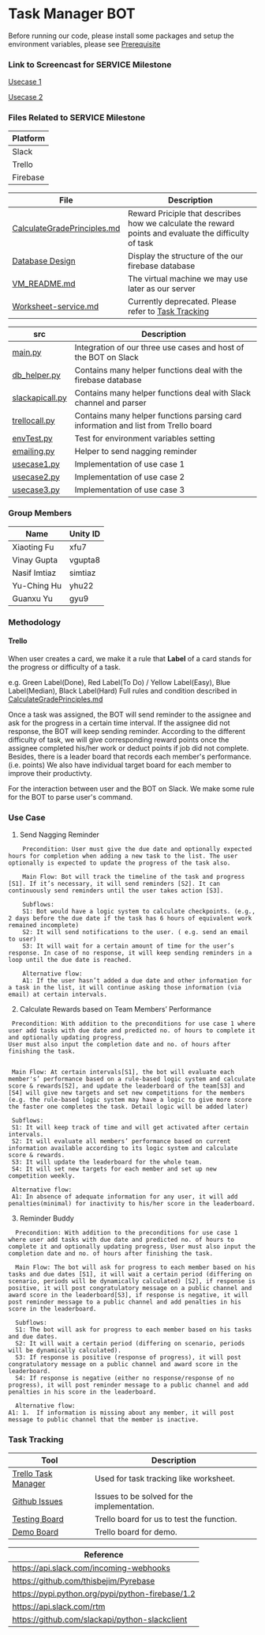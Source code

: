 # Task Manager BOT #

Before running our code, please install some packages and setup the
environment variables, please see [Prerequisite](https://github.ncsu.edu/yhu22/CSC510_F17_Project/blob/service/src/README.md)

### Link to Screencast for SERVICE Milestone
[Usecase 1](https://drive.google.com/a/ncsu.edu/file/d/1cE1X2B7SnvV0PbFdlXffycbGe6KrWbS_/view?usp=sharing)

[Usecase 2](https://drive.google.com/a/ncsu.edu/file/d/1rlhtAxn4yDcmkp9bwoapTX_O1Jn10XXu/view?usp=sharing)

### Files Related to SERVICE Milestone

Platform |
--- |
Slack |
Trello |
Firebase | 

File | Description
---  | ---
[CalculateGradePrinciples.md](https://github.ncsu.edu/yhu22/CSC510_F17_Project/blob/master/CalculateGradePrinciples.md) | Reward Priciple that describes how we calculate the reward points and evaluate the difficulty of task
[Database Design](https://github.ncsu.edu/yhu22/CSC510_F17_Project/blob/service_submit/DatabaseDesign.md)| Display the structure of the our firebase database
[VM_README.md](https://github.ncsu.edu/yhu22/CSC510_F17_Project/blob/service_submit/VM_README.md) | The virtual machine we may use later as our server
[Worksheet-service.md](https://github.ncsu.edu/yhu22/CSC510_F17_Project/blob/service_submit/Worksheet-service.md)| Currently deprecated. Please refer to [Task Tracking](https://github.ncsu.edu/yhu22/CSC510_F17_Project/tree/service_submit#task-tracking)

src | Description
---  | ---
[main.py](https://github.ncsu.edu/yhu22/CSC510_F17_Project/blob/service_submit/src/main.py) | Integration of our three use cases and host of the BOT on Slack
[db_helper.py](https://github.ncsu.edu/yhu22/CSC510_F17_Project/blob/service/src/db_helper.py) | Contains many helper functions deal with the firebase database
[slackapicall.py](https://github.ncsu.edu/yhu22/CSC510_F17_Project/blob/service_submit/src/slackapicall.py) | Contains many helper functions deal with Slack channel and parser
[trellocall.py](https://github.ncsu.edu/yhu22/CSC510_F17_Project/blob/service_submit/src/trellocall.py) | Contains many helper functions parsing card information and list from Trello board
[envTest.py](https://github.ncsu.edu/yhu22/CSC510_F17_Project/blob/service_submit/src/envTest.py) | Test for environment variables setting
[emailing.py](https://github.ncsu.edu/yhu22/CSC510_F17_Project/blob/service_submit/src/emailing.py) | Helper to send nagging reminder
[usecase1.py](https://github.ncsu.edu/yhu22/CSC510_F17_Project/blob/service_submit/src/usecase1.py) | Implementation of use case 1
[usecase2.py](https://github.ncsu.edu/yhu22/CSC510_F17_Project/blob/service_submit/src/usecase2.py) | Implementation of use case 2
[usecase3.py](https://github.ncsu.edu/yhu22/CSC510_F17_Project/blob/service_submit/src/usecase3.py) | Implementation of use case 3
 
### Group Members

Name | Unity ID
--- | ---
Xiaoting Fu | xfu7
Vinay Gupta | vgupta8
Nasif Imtiaz | simtiaz
Yu-Ching Hu | yhu22
Guanxu Yu | gyu9

### Methodology

#### Trello

When user creates a card, we make it a rule that **Label** of a card stands for the progress or difficulty of a task.

e.g. Green Label(Done), Red Label(To Do) / Yellow Label(Easy), Blue Label(Median), Black Label(Hard)
Full rules and condition described in [CalculateGradePrinciples.md](https://github.ncsu.edu/yhu22/CSC510_F17_Project/blob/master/CalculateGradePrinciples.md)

Once a task was assigned, the BOT will send reminder to the assignee and ask for the progress in a certain time interval. If the assignee did not response, the BOT will keep sending reminder.
According to the different difficulty of task, we will give corresponding reward points once the assignee completed his/her work or deduct points if job did not complete. Besides, there is a leader board that records each member's performance. (i.e. points) We also have individual target board for each member to improve their productivty.

For the interaction between user and the BOT on Slack. We make some rule for the BOT to parse user's command.


### Use Case
1. Send Nagging Reminder 
```  
    Precondition: User must give the due date and optionally expected hours for completion when adding a new task to the list. The user optionally is expected to update the progress of the task also.
 
    Main Flow: Bot will track the timeline of the task and progress [S1]. If it’s necessary, it will send reminders [S2]. It can continuously send reminders until the user takes action [S3].

    Subflows:
    S1: Bot would have a logic system to calculate checkpoints. (e.g., 2 days before the due date if the task has 6 hours of equivalent work remained incomplete)
    S2: It will send notifications to the user. ( e.g. send an email to user)
    S3: It will wait for a certain amount of time for the user’s response. In case of no response, it will keep sending reminders in a loop until the due date is reached.
    
    Alternative flow:
    A1: If the user hasn’t added a due date and other information for a task in the list, it will continue asking those information (via email) at certain intervals.
```  
  2. Calculate Rewards based on Team Members’ Performance
  
 ``` 
  Precondition: With addition to the preconditions for use case 1 where user add tasks with due date and predicted no. of hours to complete it and optionally updating progress,
User must also input the completion date and no. of hours after finishing the task.

  
  Main Flow: At certain intervals[S1], the bot will evaluate each member's’ performance based on a rule-based logic system and calculate score & rewards[S2], and update the leaderboard of the team[S3] and [S4] will give new targets and set new competitions for the members
(e.g. the rule-based logic system may have a logic to give more score the faster one completes the task. Detail logic will be added later)
  
  Subflows:
  S1: It will keep track of time and will get activated after certain intervals.
  S2: It will evaluate all members’ performance based on current information available according to its logic system and calculate score & rewards.
  S3: It will update the leaderboard for the whole team.
  S4: It will set new targets for each member and set up new competition weekly.
  
  Alternative flow:
  A1: In absence of adequate information for any user, it will add penalties(minimal) for inactivity to his/her score in the leaderboard.
```
  
  3. Reminder Buddy
```
  Precondition: With addition to the preconditions for use case 1 where user add tasks with due date and predicted no. of hours to complete it and optionally updating progress, User must also input the completion date and no. of hours after finishing the task.
  
  Main Flow: The bot will ask for progress to each member based on his tasks and due dates [S1], it will wait a certain period (differing on scenario, periods will be dynamically calculated) [S2], if response is positive, it will post congratulatory message on a public channel and award score in the leaderboard[S3], if response is negative, it will post reminder message to a public channel and add penalties in his score in the leaderboard.
  
  Subflows:
  S1: The bot will ask for progress to each member based on his tasks and due dates.
  S2: It will wait a certain period (differing on scenario, periods will be dynamically calculated).
  S3: If response is positive (response of progress), it will post congratulatory message on a public channel and award score in the leaderboard.
  S4: If response is negative (either no response/response of no progress), it will post reminder message to a public channel and add penalties in his score in the leaderboard.

  Alternative flow:
A1: 1.	If information is missing about any member, it will post message to public channel that the member is inactive.
```

### Task Tracking
Tool | Description
---  | ---
[Trello Task Manager](https://trello.com/b/MXYu6ZEy/task-manager-bot) | Used for task tracking like worksheet.
[Github Issues](https://github.ncsu.edu/yhu22/CSC510_F17_Project/issues) | Issues to be solved for the implementation.
[Testing Board](https://trello.com/b/3L2DxAis/test-board) | Trello board for us to test the function.
[Demo Board](https://trello.com/b/5LYE5kJE/demo-board) | Trello board for demo.

Reference |
--- |
https://api.slack.com/incoming-webhooks |
https://github.com/thisbejim/Pyrebase |
https://pypi.python.org/pypi/python-firebase/1.2 |
https://api.slack.com/rtm |
https://github.com/slackapi/python-slackclient |
